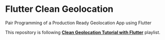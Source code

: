 # Flutter Clean Geolocation

Pair Programming of a Production Ready Geolocation App using Flutter

This repository is following [**Clean Geolocation Tutorial with Flutter**](https://www.youtube.com/playlist?list=PLwYCg1QCF6vDZEo7NnvQ2Jx8ITsBiUguU) playlist.

